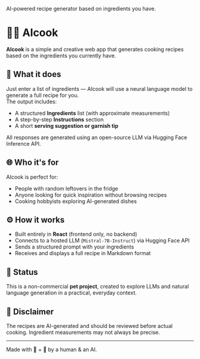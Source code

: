 AI-powered recipe generator based on ingredients you have.

# 👨‍🍳 AIcook

**AIcook** is a simple and creative web app that generates cooking recipes based on the ingredients you currently have.

## 🍳 What it does

Just enter a list of ingredients — AIcook will use a neural language model to generate a full recipe for you.  
The output includes:

- A structured **Ingredients** list (with approximate measurements)
- A step-by-step **Instructions** section
- A short **serving suggestion or garnish tip**

All responses are generated using an open-source LLM via Hugging Face Inference API.

## 🌐 Who it's for

AIcook is perfect for:

- People with random leftovers in the fridge
- Anyone looking for quick inspiration without browsing recipes
- Cooking hobbyists exploring AI-generated dishes

## ⚙️ How it works

- Built entirely in **React** (frontend only, no backend)
- Connects to a hosted LLM (`Mistral-7B-Instruct`) via Hugging Face API
- Sends a structured prompt with your ingredients
- Receives and displays a full recipe in Markdown format

## 🧪 Status

This is a non-commercial **pet project**, created to explore LLMs and natural language generation in a practical, everyday context.

## 📌 Disclaimer

The recipes are AI-generated and should be reviewed before actual cooking. Ingredient measurements may not always be precise.

---

Made with 🍅 + 🧄 by a human & an AI.
